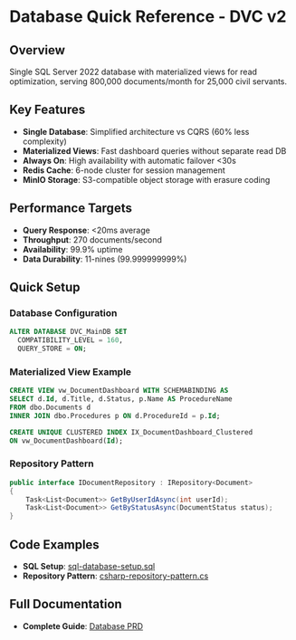 # Database Quick Reference - DVC v2

## Overview
Single SQL Server 2022 database with materialized views for read optimization, serving 800,000 documents/month for 25,000 civil servants.

## Key Features
- **Single Database**: Simplified architecture vs CQRS (60% less complexity)
- **Materialized Views**: Fast dashboard queries without separate read DB
- **Always On**: High availability with automatic failover <30s
- **Redis Cache**: 6-node cluster for session management
- **MinIO Storage**: S3-compatible object storage with erasure coding

## Performance Targets
- **Query Response**: <20ms average
- **Throughput**: 270 documents/second
- **Availability**: 99.9% uptime
- **Data Durability**: 11-nines (99.999999999%)

## Quick Setup

### Database Configuration
```sql
ALTER DATABASE DVC_MainDB SET
  COMPATIBILITY_LEVEL = 160,
  QUERY_STORE = ON;
```

### Materialized View Example
```sql
CREATE VIEW vw_DocumentDashboard WITH SCHEMABINDING AS
SELECT d.Id, d.Title, d.Status, p.Name AS ProcedureName
FROM dbo.Documents d
INNER JOIN dbo.Procedures p ON d.ProcedureId = p.Id;

CREATE UNIQUE CLUSTERED INDEX IX_DocumentDashboard_Clustered
ON vw_DocumentDashboard(Id);
```

### Repository Pattern
```csharp
public interface IDocumentRepository : IRepository<Document>
{
    Task<List<Document>> GetByUserIdAsync(int userId);
    Task<List<Document>> GetByStatusAsync(DocumentStatus status);
}
```

## Code Examples
- **SQL Setup**: [sql-database-setup.sql](../code-examples/database/sql-database-setup.sql)
- **Repository Pattern**: [csharp-repository-pattern.cs](../code-examples/database/csharp-repository-pattern.cs)

## Full Documentation
- **Complete Guide**: [Database PRD](../prd/sub-prd/database-prd.md)